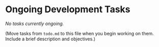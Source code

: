 # Ongoing Development Tasks

*No tasks currently ongoing.*

(Move tasks from `todo.md` to this file when you begin working on them. Include a brief description and objectives.)

